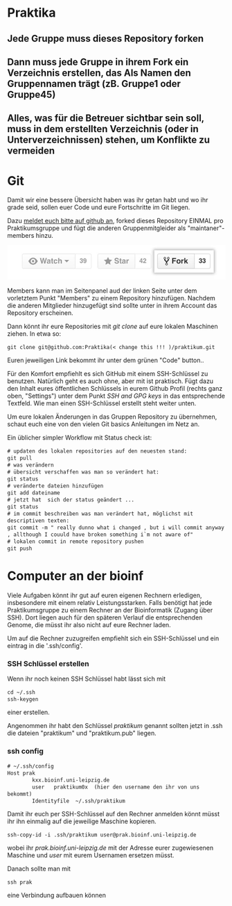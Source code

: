 # Praktika

## Jede Gruppe muss dieses Repository forken
## Dann muss jede Gruppe in ihrem Fork ein Verzeichnis erstellen, das Als Namen den Gruppennamen trägt (zB. Gruppe1 oder Gruppe45)
## Alles, was für die Betreuer sichtbar sein soll, muss in dem erstellten Verzeichnis (oder in Unterverzeichnissen) stehen, um Konflikte zu vermeiden 

# Git 

Damit wir eine bessere Übersicht haben was ihr getan habt und wo ihr grade seid, sollen euer Code und eure Fortschritte im Git liegen.

Dazu [meldet euch bitte auf github an](https://github.com/join "github sign up"), forked dieses Repository EINMAL pro Praktikumsgruppe und fügt die anderen Gruppenmitgleider als "maintaner"- members hinzu. 

![fork button location](.github/fork_button.jpg) 
 
Members kann man im Seitenpanel aud der linken Seite unter dem vorletztem Punkt  "Members"  zu einem Repository hinzufügen. Nachdem die anderen Mitglieder hinzugefügt sind sollte unter in ihrem Account das Repository erscheinen. 

Dann könnt ihr eure Repositories mit *git clone* auf eure lokalen Maschinen ziehen. In etwa so:

```
git clone git@github.com:Praktika(< change this !!! )/praktikum.git
```

Euren jeweiligen Link bekommt ihr unter dem grünen "Code" button..


Für den Komfort empfiehlt es sich GitHub mit einem SSH-Schlüssel zu benutzen. Natürlich geht es auch ohne, aber mit ist praktisch.
Fügt dazu den Inhalt eures öffentlichen Schlüssels in eurem Github Profil (rechts ganz oben, "Settings") unter dem Punkt  *SSH and GPG keys* in das entsprechende Textfeld.
Wie man einen SSH-Schlüssel erstellt steht weiter unten.

Um eure lokalen Änderungen in das Gruppen Repository zu übernehmen, schaut euch eine von den vielen Git basics Anleitungen im Netz an.

Ein üblicher simpler Workflow mit Status check ist:
```
# updaten des lokalen repositories auf den neuesten stand:
git pull
# was verändern
# übersicht verschaffen was man so verändert hat:
git status
# veränderte dateien hinzufügen
git add dateiname
# jetzt hat  sich der status geändert ...
git status
# im commit beschreiben was man verändert hat, möglichst mit descriptiven texten:
git commit -m " really dunno what i changed , but i will commit anyway , allthough I couuld have broken something i`m not aware of"
# lokalen commit in remote repository pushen 
git push
```


# Computer an der bioinf 

Viele Aufgaben könnt ihr gut auf euren eigenen Rechnern erledigen, insbesondere mit einem relativ Leistungsstarken. 
Falls benötigt hat jede Praktikumsgruppe zu einem Rechner an der Bioinformatik (Zugang über SSH). 
Dort liegen auch für den späteren Verlauf die entsprechenden Genome, die müsst ihr also nicht auf eure Rechner laden.

Um auf die Rechner zuzugreifen empfiehlt sich ein SSH-Schlüssel und ein eintrag in die '.ssh/config'.

### SSH Schlüssel erstellen

Wenn ihr noch keinen SSH Schlüssel habt lässt sich mit 

```
cd ~/.ssh
ssh-keygen
```
einer erstellen.

Angenommen ihr habt den Schlüssel *praktikum* genannt sollten jetzt  in .ssh die dateien "praktikum" und "praktikum.pub" liegen.

### ssh config
```
# ~/.ssh/config
Host prak
        kxx.bioinf.uni-leipzig.de
        user   praktikum0x  (hier den username den ihr von uns bekommt)
        Identityfile  ~/.ssh/praktikum
```

Damit ihr euch per SSH-Schlüssel auf den Rechner anmelden könnt müsst ihr ihn einmalig auf die jeweilige Maschine kopieren.

```
ssh-copy-id -i .ssh/praktikum user@prak.bioinf.uni-leipzig.de 
```

wobei ihr *prak.bioinf.uni-leipzig.de* mit der Adresse eurer zugewiesenen Maschine und *user* mit eurem Usernamen ersetzen müsst.

Danach sollte man mit 

```
ssh prak
``` 
eine Verbindung aufbauen können


